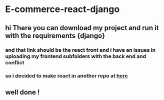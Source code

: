# E-commerce-react-django
## hi There you can download my project and run it with the requirements {django}
### and that link should be the react front end i have an issues in uploading my frontend subfolders with the back end and conflict
### so i decided to make react in another repo at <a href='https://github.com/Mohamadmahgoub910/E-commerce-React.git'> here </a>



## well done !
